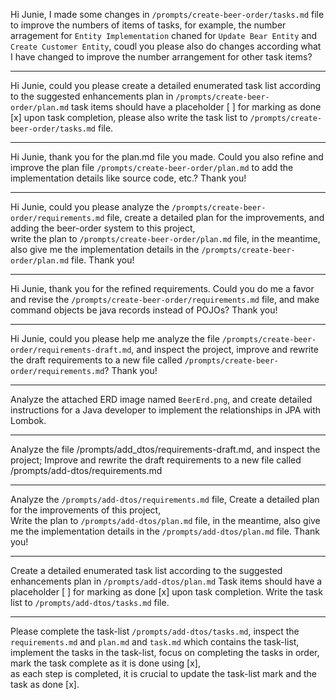 
Hi Junie, I made some changes in  `/prompts/create-beer-order/tasks.md` file to improve the numbers of items of tasks, for example, the number arragement for `Entity Implementation` chaned for `Update Bear Entity` and `Create Customer Entity`, coudl you please also do changes according what I have changed to improve the number arrangement for other task items?

---

Hi Junie, could you please create a detailed enumerated task list according to the suggested enhancements plan in `/prompts/create-beer-order/plan.md`
task items should have a placeholder [ ] for marking as done [x] upon task completion, 
please also write the task list to `/prompts/create-beer-order/tasks.md` file.

---

Hi Junie, thank you for the plan.md file you made. 
Could you also refine and improve the plan file `/prompts/create-beer-order/plan.md`
to add the implementation details like source code, etc.? Thank you!

---

Hi Junie, could you please analyze the `/prompts/create-beer-order/requirements.md` file,
create a detailed plan for the improvements, and adding the beer-order system to this project,  
write the plan to `/prompts/create-beer-order/plan.md` file,
in the meantime, also give me the implementation details in the `/prompts/create-beer-order/plan.md` file.
Thank you!

---

Hi Junie, thank you for the refined requirements. 
Could you do me a favor and revise the `/prompts/create-beer-order/requirements.md` file, 
and make command objects be java records instead of POJOs? Thank you!

--- 

Hi Junie, could you please help me analyze the file `/prompts/create-beer-order/requirements-draft.md`, 
and inspect the project, improve and rewrite the draft requirements to a new file called `/prompts/create-beer-order/requirements.md`? 
Thank you!

---

Analyze the attached ERD image named `BeerErd.png`, 
and create detailed instructions for a Java developer to implement the relationships in JPA with Lombok.

--- 

Analyze the file /prompts/add_dtos/requirements-draft.md, and inspect the project;
Improve and rewrite the draft requirements to a new file called /prompts/add-dtos/requirements.md

---

Analyze the `/prompts/add-dtos/requirements.md` file,
Create a detailed plan for the improvements of this project,  
Write the plan to `/prompts/add-dtos/plan.md` file,
in the meantime, also give me the implementation details in the `/prompts/add-dtos/plan.md` file.
Thank you!

--- 

Create a detailed enumerated task list according to the suggested enhancements plan in `/prompts/add-dtos/plan.md`
Task items should have a placeholder [ ] for marking as done [x] upon task completion.
Write the task list to `/prompts/add-dtos/tasks.md` file.

--- 

Please complete the task-list `/prompts/add-dtos/tasks.md`,
inspect the `requirements.md` and `plan.md` and `task.md` which contains the task-list,
implement the tasks in the task-list,
focus on completing the tasks in order,  
mark the task complete as it is done using [x],  
as each step is completed, it is crucial to update the task-list mark and the task as done [x].
